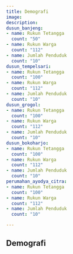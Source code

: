 ```yaml
---
title: Demografi
image: 
description: 
dusun_banjeng:
- name: Rukun Tetangga
  count: "50"
- name: Rukun Warga
  count: "112"
- name: Jumlah Penduduk
  count: "10"
dusun_tempelsari:
- name: Rukun Tetangga
  count: "100"
- name: Rukun Warga
  count: "112"
- name: Jumlah Penduduk
  count: "10"
dusun_grogol:
- name: Rukun Tetangga
  count: "100"
- name: Rukun Warga
  count: "112"
- name: Jumlah Penduduk
  count: "10"
dusun_bokoharjo:
- name: Rukun Tetangga
  count: "100"
- name: Rukun Warga
  count: "112"
- name: Jumlah Penduduk
  count: "10"
perumahan_ayodya_citra:
- name: Rukun Tetangga
  count: "100"
- name: Rukun Warga
  count: "112"
- name: Jumlah Penduduk
  count: "10"

---
```

## Demografi